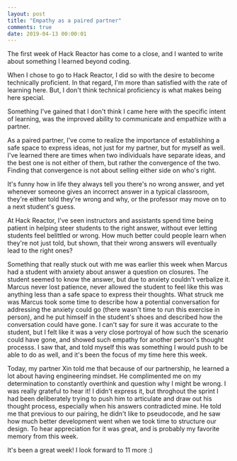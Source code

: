 ```yaml
---
layout: post
title: "Empathy as a paired partner"
comments: true
date: 2019-04-13 00:00:01
---
```


The first week of Hack Reactor has come to a close, and I wanted to write about something I learned beyond coding.

When I chose to go to Hack Reactor, I did so with the desire to become technically proficient. In that regard, I'm more than satisfied with the rate of learning here. But, I don't think technical proficiency is what makes being here special.

Something I've gained that I don't think I came here with the specific intent of learning, was the improved ability to communicate and empathize with a partner.

As a paired partner, I've come to realize the importance of establishing a safe space to express ideas, not just for my partner, but for myself as well. I've learned there are times when two individuals have separate ideas, and the best one is not either of them, but rather the convergence of the two. Finding that convergence is not about selling either side on who's right.

It's funny how in life they always tell you there's no wrong answer, and yet whenever someone gives an incorrect answer in a typical classroom, they're either told they're wrong and why, or the professor may move on to a next student's guess.

At Hack Reactor, I've seen instructors and assistants spend time being patient in helping steer students to the right answer, without ever letting students feel belittled or wrong. How much better could people learn when they're not just told, but shown, that their wrong answers will eventually lead to the right ones?

Something that really stuck out with me was earlier this week when Marcus had a student with anxiety about answer a question on closures. The student seemed to know the answer, but due to anxiety couldn't verbalize it. Marcus never lost patience, never allowed the student to feel like this was anything less than a safe space to express their thoughts. What struck me was Marcus took some time to describe how a potential conversation for addressing the anxiety could go (there wasn't time to run this exercise in person), and he put himself in the student's shoes and described how the conversation could have gone. I can't say for sure it was accurate to the student, but I felt like it was a very close portroyal of how such the scenario could have gone, and showed such empathy for another person's thought processs. I saw that, and told myself this was something I would push to be able to do as well, and it's been the focus of my time here this week.

Today, my partner Xin told me that because of our partnership, he learned a lot about having engineering mindset. He complimented me on my determination to constantly overthink and question why I might be wrong. I was really grateful to hear it! I didn't express it, but throghout the sprint I had been deliberately trying to push him to articulate and draw out his thought process, especially when his answers contradicted mine. He told me that previous to our pairing, he didn't like to pseudocode, and he saw how much better development went when we took time to structure our design. To hear appreciation for it was great, and is probably my favorite memory from this week.

It's been a great week! I look forward to 11 more :)